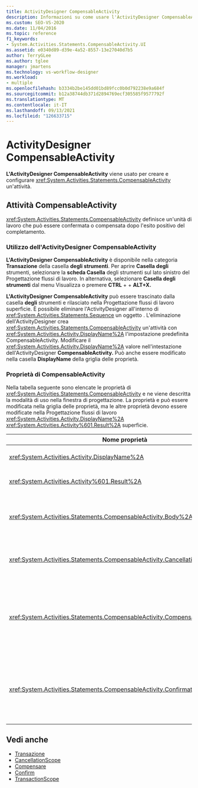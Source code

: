```yaml
---
title: ActivityDesigner CompensableActivity
description: Informazioni su come usare l'ActivityDesigner CompensableActivity in Progettazione flussi di lavoro creare e configurare un'attività CompensableActivity.
ms.custom: SEO-VS-2020
ms.date: 11/04/2016
ms.topic: reference
f1_keywords:
- System.Activities.Statements.CompensableActivity.UI
ms.assetid: e0340d89-d39e-4a52-8557-13e27040d7b5
author: TerryGLee
ms.author: tglee
manager: jmartens
ms.technology: vs-workflow-designer
ms.workload:
- multiple
ms.openlocfilehash: b3334b2be145dd01bd89fcc0b0d792238e9a684f
ms.sourcegitcommit: b12a38744db371d2894769ecf305585f9577792f
ms.translationtype: MT
ms.contentlocale: it-IT
ms.lasthandoff: 09/13/2021
ms.locfileid: "126633715"
---
```

# <a name="compensableactivity-activity-designer"></a>ActivityDesigner CompensableActivity

**L'ActivityDesigner CompensableActivity** viene usato per creare e configurare <xref:System.Activities.Statements.CompensableActivity> un'attività.

## <a name="the-compensableactivity-activity"></a>Attività CompensableActivity
 <xref:System.Activities.Statements.CompensableActivity> definisce un'unità di lavoro che può essere confermata o compensata dopo l'esito positivo del completamento.

### <a name="using-the-compensableactivity-activity-designer"></a>Utilizzo dell'ActivityDesigner CompensableActivity
 **L'ActivityDesigner CompensableActivity** è disponibile nella categoria **Transazione** della casella **degli strumenti**. Per aprire **Casella degli** strumenti, selezionare la **scheda Casella** degli strumenti sul lato sinistro del Progettazione flussi di lavoro. In alternativa, selezionare **Casella degli** **strumenti** dal menu Visualizza o premere **CTRL** +  + **ALT+X.**

 **L'ActivityDesigner CompensableActivity** può essere trascinato dalla casella **degli** strumenti e rilasciato nella Progettazione flussi di lavoro superficie. È possibile eliminare l'ActivityDesigner all'interno di <xref:System.Activities.Statements.Sequence> un oggetto . L'eliminazione dell'ActivityDesigner crea <xref:System.Activities.Statements.CompensableActivity> un'attività con <xref:System.Activities.Activity.DisplayName%2A> l'impostazione predefinita CompensableActivity. Modificare il <xref:System.Activities.Activity.DisplayName%2A> valore nell'intestazione dell'ActivityDesigner **CompensableActivity.** Può anche essere modificato nella casella **DisplayName** della griglia delle proprietà.

### <a name="the-compensableactivity-properties"></a>Proprietà di CompensableActivity
 Nella tabella seguente sono elencate le proprietà di <xref:System.Activities.Statements.CompensableActivity> e ne viene descritta la modalità di uso nella finestra di progettazione. La proprietà e può essere modificata nella griglia delle proprietà, ma le altre proprietà devono essere modificate nella Progettazione flussi di lavoro <xref:System.Activities.Activity.DisplayName%2A> <xref:System.Activities.Activity%601.Result%2A> superficie.

|Nome proprietà|Obbligatoria|Utilizzo|
|-|--------------|-|
|<xref:System.Activities.Activity.DisplayName%2A>|Falso|Nome descrittivo facoltativo dell'attività <xref:System.Activities.Statements.CompensableActivity>. Il valore predefinito è CompensableActivity.|
|<xref:System.Activities.Activity%601.Result%2A>|Falso|Specifica il valore restituito di <xref:System.Activities.Statements.CompensableActivity>. Questa proprietà deve essere modificata nella griglia delle proprietà.|
|<xref:System.Activities.Statements.CompensableActivity.Body%2A>|Vero|Specifica l'attività per la quale viene fornita la logica di compensazione, di annullamento e di conferma. Per aggiungere <xref:System.Activities.Statements.CompensableActivity.Body%2A> l'attività, rilasciare un'attività dalla **casella** degli strumenti nella **casella Corpo** dell'ActivityDesigner **CompensableActivity.** Aggiungere il testo del suggerimento "Drop activity here".|
|<xref:System.Activities.Statements.CompensableActivity.CancellationHandler%2A>|Falso|Specifica l'attività eseguita in caso di annullamento. Per aggiungere l'attività, rilasciare la finestra **di** progettazione dalla casella degli strumenti nella **casella CancellationHandler** dell'ActivityDesigner **CompensableActivity.** Aggiungere il testo del suggerimento "Drop Activity Here".|
|<xref:System.Activities.Statements.CompensableActivity.CompensationHandler%2A>|Falso|Specifica l'attività da eseguire quando si esegue la compensazione per l'attività <xref:System.Activities.Statements.CompensableActivity.Body%2A>. È possibile richiamare questo gestore in modo esplicito usando l'attività <xref:System.Activities.Statements.Compensate>.<br /><br /> Per aggiungere l'attività, rilasciare l'ActivityDesigner **dalla** casella degli strumenti nella casella **CompensationHandler** dell'ActivityDesigner **CompensableActivity.** Aggiungere il testo del suggerimento "Drop Activity Here".|
|<xref:System.Activities.Statements.CompensableActivity.ConfirmationHandler%2A>|Falso|Specifica l'attività da eseguire quando si conferma l'attività <xref:System.Activities.Statements.CompensableActivity.Body%2A>. È possibile richiamare questo gestore in modo esplicito usando l'attività <xref:System.Activities.Statements.Confirm>.<br /><br /> Per aggiungere l'attività, rilasciare l'ActivityDesigner dalla casella degli **strumenti** nella casella **ConfirmationHandler** dell'ActivityDesigner **CompensableActivity.** Aggiungere il testo del suggerimento "Drop Activity Here".|

## <a name="see-also"></a>Vedi anche

- [Transazione](../workflow-designer/transaction-activity-designers.md)
- [CancellationScope](../workflow-designer/cancellationscope-activity-designer.md)
- [Compensare](../workflow-designer/compensate-activity-designer.md)
- [Confirm](../workflow-designer/confirm-activity-designer.md)
- [TransactionScope](../workflow-designer/transactionscope-activity-designer.md)
